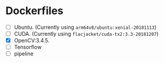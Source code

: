 # Dockerfiles


- [ ] Ubuntu. (Currently using `arm64v8/ubuntu:xenial-20181113`)
- [ ] CUDA. (Currently using `flacjacket/cuda-tx2:3.3-20181207`)
- [x] OpenCV:3.4.5.
- [ ] Tensorflow
- [ ] pipeline
